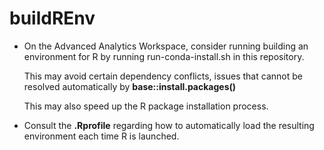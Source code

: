 # buildREnv

*   On the Advanced Analytics Workspace, consider running building an
    environment for R by running run-conda-install.sh in this repository.

    This may avoid certain dependency conflicts, issues that cannot be resolved
    automatically by __base::install.packages()__

    This may also speed up the R package installation process.

*   Consult the __.Rprofile__ regarding how to automatically load the resulting
    environment each time R is launched.

